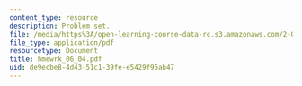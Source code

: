 ```yaml
---
content_type: resource
description: Problem set.
file: /media/https%3A/open-learning-course-data-rc.s3.amazonaws.com/2-008-design-and-manufacturing-ii-spring-2004/de9ecbe84d4351c139fee5429f95ab47_hmewrk_06_04.pdf
file_type: application/pdf
resourcetype: Document
title: hmewrk_06_04.pdf
uid: de9ecbe8-4d43-51c1-39fe-e5429f95ab47
---
```

